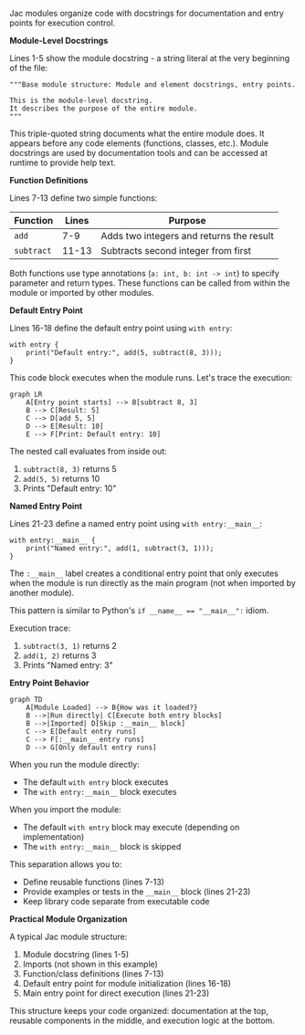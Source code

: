 Jac modules organize code with docstrings for documentation and entry points for execution control.

**Module-Level Docstrings**

Lines 1-5 show the module docstring - a string literal at the very beginning of the file:
```
"""Base module structure: Module and element docstrings, entry points.

This is the module-level docstring.
It describes the purpose of the entire module.
"""
```

This triple-quoted string documents what the entire module does. It appears before any code elements (functions, classes, etc.). Module docstrings are used by documentation tools and can be accessed at runtime to provide help text.

**Function Definitions**

Lines 7-13 define two simple functions:

| Function | Lines | Purpose |
|----------|-------|---------|
| `add` | 7-9 | Adds two integers and returns the result |
| `subtract` | 11-13 | Subtracts second integer from first |

Both functions use type annotations (`a: int, b: int -> int`) to specify parameter and return types. These functions can be called from within the module or imported by other modules.

**Default Entry Point**

Lines 16-18 define the default entry point using `with entry`:
```
with entry {
    print("Default entry:", add(5, subtract(8, 3)));
}
```

This code block executes when the module runs. Let's trace the execution:

```mermaid
graph LR
    A[Entry point starts] --> B[subtract 8, 3]
    B --> C[Result: 5]
    C --> D[add 5, 5]
    D --> E[Result: 10]
    E --> F[Print: Default entry: 10]
```

The nested call evaluates from inside out:
1. `subtract(8, 3)` returns 5
2. `add(5, 5)` returns 10
3. Prints "Default entry: 10"

**Named Entry Point**

Lines 21-23 define a named entry point using `with entry:__main__`:
```
with entry:__main__ {
    print("Named entry:", add(1, subtract(3, 1)));
}
```

The `:__main__` label creates a conditional entry point that only executes when the module is run directly as the main program (not when imported by another module).

This pattern is similar to Python's `if __name__ == "__main__":` idiom.

Execution trace:
1. `subtract(3, 1)` returns 2
2. `add(1, 2)` returns 3
3. Prints "Named entry: 3"

**Entry Point Behavior**

```mermaid
graph TD
    A[Module Loaded] --> B{How was it loaded?}
    B -->|Run directly| C[Execute both entry blocks]
    B -->|Imported| D[Skip :__main__ block]
    C --> E[Default entry runs]
    C --> F[:__main__ entry runs]
    D --> G[Only default entry runs]
```

When you run the module directly:
- The default `with entry` block executes
- The `with entry:__main__` block executes

When you import the module:
- The default `with entry` block may execute (depending on implementation)
- The `with entry:__main__` block is skipped

This separation allows you to:
- Define reusable functions (lines 7-13)
- Provide examples or tests in the `__main__` block (lines 21-23)
- Keep library code separate from executable code

**Practical Module Organization**

A typical Jac module structure:

1. Module docstring (lines 1-5)
2. Imports (not shown in this example)
3. Function/class definitions (lines 7-13)
4. Default entry point for module initialization (lines 16-18)
5. Main entry point for direct execution (lines 21-23)

This structure keeps your code organized: documentation at the top, reusable components in the middle, and execution logic at the bottom.
